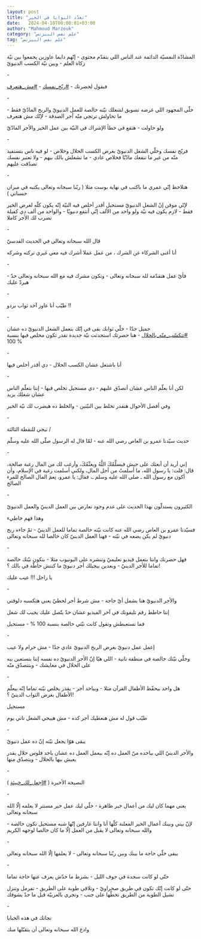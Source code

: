 ```yaml
---
layout: post
title: "تعدّد النوايا في الخير"
date:   2024-04-10T00:00:01+03:00
author: "Mahmoud Marzouk"
category: "علم نفس البيزنس"
tag: "علم نفس البيزنس"
---
```



المشادّة النفسيّة الدائمة عند الناس اللي بتقدّم محتوى -
إنّهم دايما عاوزين يجمعوا بين نيّة زكاة العلم - وبين نيّة الكسب
الدنيويّ

\-

فبقول لحضرتك -
[<u>\#ريّح\_نفسك</u>](https://www.facebook.com/hashtag/%D8%B1%D9%8A%D9%91%D8%AD_%D9%86%D9%81%D8%B3%D9%83?__eep__=6&__cft__%5b0%5d=AZUQ7XTfrtHM_2e1bF_JZxqnJNa3Suz-UnGtvX3Q_JaPUN9vPBHtDybFeYHhy1cQNwGBzQrRbIihfReaObyu7JjnifMlDxWZuWVjoFuXwcAqMb_t6jwCwNqkdTj_wBHv9xZlhzDIUTaBbrajtEDqC3mLkRODa4C2Rgo3q07BQ8qKw4-UTKTxBr1Qrop8FuTre3I&__tn__=*NK-R) -
[<u>\#مش\_هتعرف</u>](https://www.facebook.com/hashtag/%D9%85%D8%B4_%D9%87%D8%AA%D8%B9%D8%B1%D9%81?__eep__=6&__cft__%5b0%5d=AZUQ7XTfrtHM_2e1bF_JZxqnJNa3Suz-UnGtvX3Q_JaPUN9vPBHtDybFeYHhy1cQNwGBzQrRbIihfReaObyu7JjnifMlDxWZuWVjoFuXwcAqMb_t6jwCwNqkdTj_wBHv9xZlhzDIUTaBbrajtEDqC3mLkRODa4C2Rgo3q07BQ8qKw4-UTKTxBr1Qrop8FuTre3I&__tn__=*NK-R)

\-

خلّي المجهود اللي غرضه تسويق لشغلك نيّته خالصة للعمل
الدنيويّ والربح المادّيّ فقط - ما تحاولش ترتجي منّه أجر الصدقة - لإنّك مش
هتعرف

ولو حاولت - هتقع في خطأ الإشراك في النيّة بين عمل الخير
والأجر المادّيّ

\-

فريّح نفسك وخلّي الشغل الدنيويّ بغرض الكسب الحلال وخلاص -
لو فيه ناس بتستفيد منّه من غير ما تنفعك مادّيّا فخلاص عادي - ما تشغلش بالك
بيهم - ولا تعتبر نفسك تصدّقت عليهم

\-

هتلاحظ إنّي عمري ما باكتب في نهاية بوست مثلا ( ربّنا
سبحانه وتعالى يكتبه في ميزان حسناتي )

لإنّي موقن إنّ الشغل الدنيويّ مستحيل أقدر أخلص فيه النيّة
إنّه يكون كلّه لغرض الخير فقط - لازم يكون فيه نيّة ولو واحد من الألف إنّي
أنتفع دنيويّا - والواحد من ألف دي كفيلة تضرب لك الأجر كاملا

\-

قال الله سبحانه وتعالى في الحديث القدسيّ

أنا أغنى الشركاء عن الشرك ، من عمل عملا أشرك فيه معي
غيري تركته وشركه

\-

فأيّ عمل هتقدّمه لله سبحانه وتعالى - وتكون مشرك فيه مع
الله سبحانه وتعالى حدّ - هيردّ عليك

\-

طيّب أنا عاوز آخد ثواب بردو !!

\-

جميل جدّا - خلّي ثوابك بقى في إنّك بتعمل الشغل الدنيويّ ده
عشان
[<u>\#تتكسّب\_منّه\_بالحلال</u>](https://www.facebook.com/hashtag/%D8%AA%D8%AA%D9%83%D8%B3%D9%91%D8%A8_%D9%85%D9%86%D9%91%D9%87_%D8%A8%D8%A7%D9%84%D8%AD%D9%84%D8%A7%D9%84?__eep__=6&__cft__%5b0%5d=AZUQ7XTfrtHM_2e1bF_JZxqnJNa3Suz-UnGtvX3Q_JaPUN9vPBHtDybFeYHhy1cQNwGBzQrRbIihfReaObyu7JjnifMlDxWZuWVjoFuXwcAqMb_t6jwCwNqkdTj_wBHv9xZlhzDIUTaBbrajtEDqC3mLkRODa4C2Rgo3q07BQ8qKw4-UTKTxBr1Qrop8FuTre3I&__tn__=*NK-R) -
هنا حضرتك استحدثت نيّة جديدة تقدر تكون مخلص فيها بنسبة
100 %

\-

أنا باشتغل عشان الكسب الحلال - دي أقدر أخلص فيها

\-

لكن أنا بعلّم الناس عشان أتصدّق عليهم - دي مستحيل تخلص
فيها - إنتا بتعلّم الناس عشان شغلك يزيد

وفي أفضل الأحوال هتقدر تخلط بين النيّتين - والخلط ده
هيضرب لك نيّة الخير

\-

نيجي للنقطة الثالثة /

حديث سيّدنا عمرو بن العاص رضي الله عنه - لمّا قال له
الرسول صلّى الله عليه وسلّم

\-

إني أريد أن أبعثك على جيش فيسلِّمُكَ اللَّهُ ويغنِّمُكَ، وأرغب لك
من المال رغبة صالحة، قال: قلت: يا رسول الله، ما أسلمتُ من أجل المال،
ولكني أسلمت رغبة في الإسلام، وأن أكون مع رسول الله ـ صلى الله عليه وسلم
ـ، فقال: يا عمرو، نِعمَ المال الصالح للمرء الصالح

\-

الكثيرون يستدلّون بهذا الحديث على عدم وجود تعارض بين
العمل الدينيّ والعمل الدنيويّ

وهذا فهم خاطيء

فسيّدنا عمرو بن العاص رضي الله عنه كانت نيّته خالصة تماما
للعمل الدينيّ - ثمّ جاءه ربح دنيويّ لم يكن يضعه في نيّته - فهنا العمل الدينيّ
كان خالصا لله سبحانه وتعالى

\-

فهل حضرتك وانتا بتعمل فيديو تعليميّ وتنشره على اليوتيوب
مثلا - بتكون نيّتك خالصة تماما للأجر الدينيّ - وبعدين بيجيلك أجر دنيويّ ما
كنتش حاطّة في بالك ؟!

يا راجل !!! عيب عليك

\-

والأجر الدنيويّ هنا يشمل أيّ حاجة - مش شرط أجر لحظيّ يعني
هتكسبه دلوقتي

إنتا حاطط رقم تليفونك في آخر الفيديو عشان حدّ يتّصل عليك
يجيب لك شغل

فما تستعبطش وتقول كانت نيّتي خالصة بنسبة 100 % -
مستحيل

\-

إعمل عمل دنيويّ بغرض الربح الدنيويّ عادي جدّا - مش حرام ولا
عيب

وخلّي نيّتك خالصة في منطقة تانية - اللي هيّا إنّ الأجر
الدنيويّ ده نفسه إنتا بتستعين بيه على الحلال في معايشك - وبتتصدّق
منّه

\-

هل واحد بيحفّظ الأطفال القرآن مثلا - وبياخد أجر - يقدر
يخلص نيّته تماما إنّه بيعلّم الأطفال بغرض الثواب الدينيّ ؟!

مستحيل

طيّب قول له مش هنعطيك أجر كده - مش هييجي الشغل تاني
يوم

\-

يبقى هوّا يجعل نيّته إنّ ده عمل دنيويّ

والأجر الدينيّ اللي بياخده منّ العمل ده إنّه بيعمل العمل ده
عشان ياخد فلوس حلال يقدر يعيش بيها بالحلال - ويتصدّق منها

\-

النصيحة الأخيرة (
[<u>\#إجعل\_لك\_خبيئة</u>](https://www.facebook.com/hashtag/%D8%A5%D8%AC%D8%B9%D9%84_%D9%84%D9%83_%D8%AE%D8%A8%D9%8A%D8%A6%D8%A9?__eep__=6&__cft__%5b0%5d=AZUQ7XTfrtHM_2e1bF_JZxqnJNa3Suz-UnGtvX3Q_JaPUN9vPBHtDybFeYHhy1cQNwGBzQrRbIihfReaObyu7JjnifMlDxWZuWVjoFuXwcAqMb_t6jwCwNqkdTj_wBHv9xZlhzDIUTaBbrajtEDqC3mLkRODa4C2Rgo3q07BQ8qKw4-UTKTxBr1Qrop8FuTre3I&__tn__=*NK-R)
)

\-

يعني مهما كان ليك من أعمال خير ظاهرة - خلّي ليك عمل خير
مستتر لا يعلمه إلّا الله سبحانه وتعالى

لإنّ بيني وبينك أعمال الخير المعلنة كلّها أنا وانتا عارفين
إنّها شبه مستحيل تكون خالصة - والله سبحانه وتعالى لا يقبل من العمل إلّا ما
كان خالصا لوجهه الكريم

\-

يبقى خلّي حاجة ما بينك وبين ربّنا سبحانه وتعالى - لا
يعلمها إلّا الله سبحانه وتعالى

\-

حتّى لو كانت سجدة في جوف الليل - بشرط ما حدّش يعرف عنها
حاجة تماما

حتّى لو كانت إنّك تكون في طريق صحراويّ - وتلاقي طوبة على
الطريق - تفرمل وتنزل تشيل الطوبة من الطريق تحطّها على جنب - وتجري
بالعربيّة قبل ما حدّ يشوفك

\-

نجاتك في هذه الخبايا

وادع الله سبحانه وتعالى أن يتقبّلها منك
